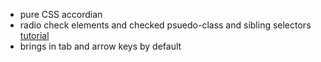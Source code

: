 * pure CSS accordian
* radio check elements and checked psuedo-class and sibling selectors
[tutorial](https://teamtreehouse.com/library/create-an-accordion-menu-with-css)
* brings in tab and arrow keys by default